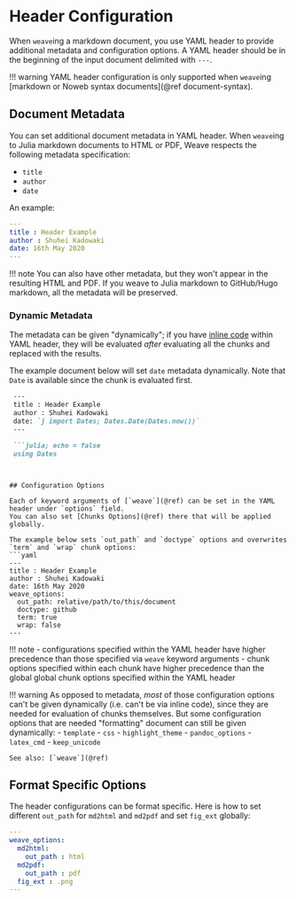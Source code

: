 # Header Configuration

When `weave`ing a markdown document, you use YAML header to provide additional metadata and configuration options.
A YAML header should be in the beginning of the input document delimited with `---`.


!!! warning
    YAML header configuration is only supported when `weave`ing [markdown or Noweb syntax documents](@ref document-syntax).


## Document Metadata

You can set additional document metadata in YAML header.
When `weave`ing to Julia markdown documents to HTML or PDF, Weave respects the following metadata specification:
- `title`
- `author`
- `date`

An example:
```yaml
---
title : Header Example
author : Shuhei Kadowaki
date: 16th May 2020
---
```

!!! note
    You can also have other metadata, but they won't appear in the resulting HTML and PDF.
    If you weave to Julia markdown to GitHub/Hugo markdown, all the metadata will be preserved.

### Dynamic Metadata

The metadata can be given "dynamically"; if you have [inline code](@ref) within YAML header, they will be evaluated _after_ evaluating all the chunks and replaced with the results.

The example document below will set `date` metadata dynamically.
Note that `Date` is available since the chunk is evaluated first.
```md
 ---
 title : Header Example
 author : Shuhei Kadowaki
 date: `j import Dates; Dates.Date(Dates.now())`
 ---

 ```julia; echo = false
 using Dates
 ```
```


## Configuration Options

Each of keyword arguments of [`weave`](@ref) can be set in the YAML header under `options` field.
You can also set [Chunks Options](@ref) there that will be applied globally.

The example below sets `out_path` and `doctype` options and overwrites `term` and `wrap` chunk options:
```yaml
---
title : Header Example
author : Shuhei Kadowaki
date: 16th May 2020
weave_options:
  out_path: relative/path/to/this/document
  doctype: github
  term: true
  wrap: false
---
```

!!! note
    - configurations specified within the YAML header have higher precedence than those specified via `weave` keyword arguments
    - chunk options specified within each chunk have higher precedence than the global global chunk options specified within the YAML header

!!! warning
    As opposed to metadata, _most_ of those configuration options can't be given dynamically (i.e. can't be via inline code),
    since they are needed for evaluation of chunks themselves.
    But some configuration options that are needed "formatting" document can still be given dynamically:
    - `template`
    - `css`
    - `highlight_theme`
    - `pandoc_options`
    - `latex_cmd`
    - `keep_unicode`

    See also: [`weave`](@ref)


## Format Specific Options

The header configurations can be format specific.
Here is how to set different `out_path` for `md2html` and `md2pdf` and set `fig_ext` globally:
```yaml
---
weave_options:
  md2html:
    out_path : html
  md2pdf:
    out_path : pdf
  fig_ext : .png
---
```
